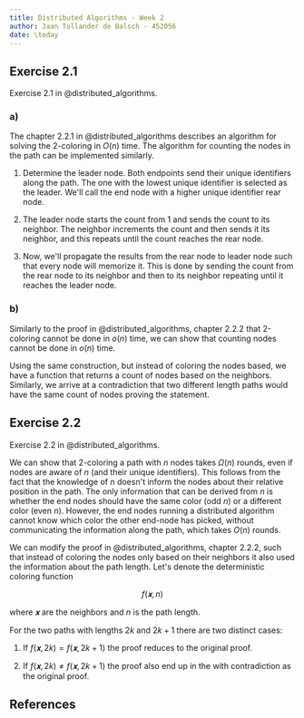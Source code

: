 ```yaml
---
title: Distributed Algorithms - Week 2
author: Jaan Tollander de Balsch - 452056
date: \today
---
```

## Exercise 2.1
Exercise 2.1 in @distributed_algorithms.

### a)
The chapter 2.2.1 in @distributed_algorithms describes an algorithm for solving the 2-coloring in $O(n)$ time. The algorithm for counting the nodes in the path can be implemented similarly.

1) Determine the leader node. Both endpoints send their unique identifiers along the path. The one with the lowest unique identifier is selected as the leader. We'll call the end node with a higher unique identifier rear node.

2) The leader node starts the count from $1$ and sends the count to its neighbor. The neighbor increments the count and then sends it its neighbor, and this repeats until the count reaches the rear node.

3) Now, we'll propagate the results from the rear node to leader node such that every node will memorize it. This is done by sending the count from the rear node to its neighbor and then to its neighbor repeating until it reaches the leader node.

### b)
Similarly to the proof in @distributed_algorithms, chapter 2.2.2 that 2-coloring cannot be done in $o(n)$ time, we can show that counting nodes cannot be done in $o(n)$ time.

Using the same construction, but instead of coloring the nodes based, we have a function that returns a count of nodes based on the neighbors. Similarly, we arrive at a contradiction that two different length paths would have the same count of nodes proving the statement.


## Exercise 2.2
Exercise 2.2 in @distributed_algorithms.

We can show that $2$-coloring a path with $n$ nodes takes $Ω(n)$ rounds, even if nodes are aware of $n$ (and their unique identifiers). This follows from the fact that the knowledge of $n$ doesn't inform the nodes about their relative position in the path. The only information that can be derived from $n$ is whether the end nodes should have the same color (odd $n$) or a different color (even $n$).  However, the end nodes running a distributed algorithm cannot know which color the other end-node has picked, without communicating the information along the path, which takes $O(n)$ rounds.

We can modify the proof in @distributed_algorithms, chapter 2.2.2, such that instead of coloring the nodes only based on their neighbors it also used the information about the path length. Let's denote the deterministic coloring function 

$$
f(𝐱, n)
$$

where $𝐱$ are the neighbors and $n$ is the path length.

For the two paths with lengths $2k$ and $2k+1$ there are two distinct cases:

1) If $f(𝐱, 2k)=f(𝐱, 2k+1)$ the proof reduces to the original proof.

2) If $f(𝐱, 2k)≠f(𝐱, 2k+1)$ the proof also end up in the with contradiction as the original proof.


## References
